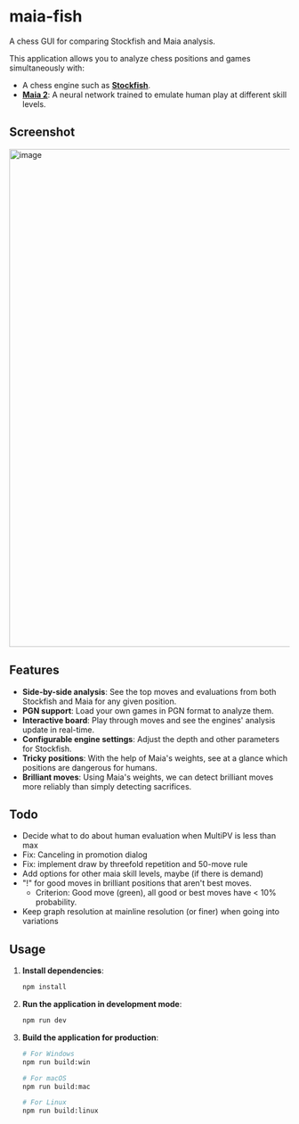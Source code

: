 # maia-fish

A chess GUI for comparing Stockfish and Maia analysis.

This application allows you to analyze chess positions and games simultaneously with:

- A chess engine such as [**Stockfish**](https://stockfishchess.org/).
- [**Maia 2**](https://maiachess.com/): A neural network trained to emulate human play at different skill levels.

## Screenshot

<img width="1010" height="893" alt="image" src="https://github.com/user-attachments/assets/a7993cfb-9064-49f0-a15e-d5f2a7498902" />

## Features

- **Side-by-side analysis**: See the top moves and evaluations from both Stockfish and Maia for any given position.
- **PGN support**: Load your own games in PGN format to analyze them.
- **Interactive board**: Play through moves and see the engines' analysis update in real-time.
- **Configurable engine settings**: Adjust the depth and other parameters for Stockfish.
- **Tricky positions**: With the help of Maia's weights, see at a glance which positions are dangerous for humans.
- **Brilliant moves**: Using Maia's weights, we can detect brilliant moves more reliably than simply detecting sacrifices.

## Todo

- Decide what to do about human evaluation when MultiPV is less than max
- Fix: Canceling in promotion dialog
- Fix: implement draw by threefold repetition and 50-move rule
- Add options for other maia skill levels, maybe (if there is demand)
- "!" for good moves in brilliant positions that aren't best moves.
  - Criterion: Good move (green), all good or best moves have < 10% probability.
- Keep graph resolution at mainline resolution (or finer) when going into variations

## Usage

1.  **Install dependencies**:
    ```bash
    npm install
    ```
2.  **Run the application in development mode**:
    ```bash
    npm run dev
    ```
3.  **Build the application for production**:

    ```bash
    # For Windows
    npm run build:win

    # For macOS
    npm run build:mac

    # For Linux
    npm run build:linux
    ```
